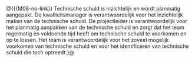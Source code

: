 @{{{M08-no-link}}
Technische schuld is inzichtelijk en wordt planmatig aangepakt. De kwaliteitsmanager is verantwoordelijk voor het inzichtelijk maken van de technische schuld. De projectleider is verantwoordelijk voor het planmatig aanpakken van de technische schuld en zorgt dat het team regelmatig en voldoende tijd heeft om technische schuld te voorkomen en op te lossen. Het team is verantwoordelijk voor het zoveel mogelijk voorkomen van technische schuld en voor het identificeren van technische schuld die toch optreedt.}@
